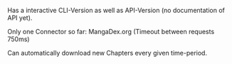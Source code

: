 Has a interactive CLI-Version as well as API-Version (no documentation of API yet).

Only one Connector so far: MangaDex.org (Timeout between requests 750ms)

Can automatically download new Chapters every given time-period.